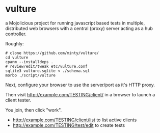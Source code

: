 vulture
=======

a Mojolicious project for running javascript based tests in multiple, distributed web browsers with a central (proxy) server acting as a hub controller.

Roughly:

    # clone https://github.com/minty/vulture/
    cd vulture
    cpanm --installdeps .
    # review/edit/tweak etc/vulture.conf
    sqlite3 vulture.sqlite < ./schema.sql
    morbo ./script/vulture

Next, configure your browser to use the server/port as it's HTTP proxy.

Then visit http://example.com/TESTING/client/ in a browser to launch a client tester.

You join, then click "work".

* http://example.com/TESTING/client/list to list active clients
* http://example.com/TESTING/test/edit to create tests
